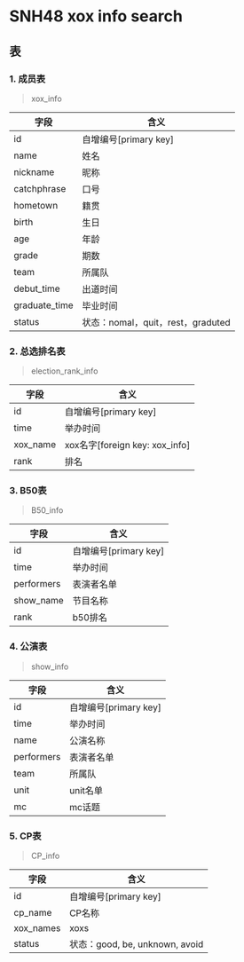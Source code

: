 # SNH48 xox info search

## 表

### 1. 成员表 

> xox_info

|字段|含义|
|----|----|
|id|自增编号[primary key]|
|name|姓名|
|nickname|昵称|
|catchphrase|口号|
|hometown|籍贯|
|birth|生日|
|age|年龄|
|grade|期数|
|team|所属队|
|debut_time|出道时间|
|graduate_time|毕业时间|
|status|状态：nomal，quit，rest，graduted|

### 2. 总选排名表 

> election_rank_info

|字段|含义|
|----|----|
|id|自增编号[primary key]|
|time|举办时间|
|xox_name|xox名字[foreign key: xox_info]|
|rank|排名|

### 3. B50表 

> B50_info

|字段|含义|
|----|----|
|id|自增编号[primary key]|
|time|举办时间|
|performers|表演者名单|
|show_name|节目名称|
|rank|b50排名|

### 4. 公演表

> show_info

|字段|含义|
|----|----|
|id|自增编号[primary key]|
|time|举办时间|
|name|公演名称|
|performers|表演者名单|
|team|所属队|
|unit|unit名单|
|mc|mc话题|

### 5. CP表

> CP_info

|字段|含义|
|----|----|
|id|自增编号[primary key]|
|cp_name|CP名称|
|xox_names|xoxs|
|status|状态：good, be, unknown, avoid|
